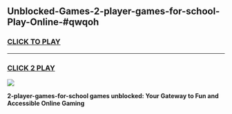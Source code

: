 
## Unblocked-Games-2-player-games-for-school-Play-Online-#qwqoh
<h3>
<a href="https://premium.freeplayer.one?title=2-player-games-for-school&ref=27F">CLICK TO PLAY</a></h3>
<hr>

<h3>
<a href="https://premium.freeplayer.one?title=2-player-games-for-school&ref=27F">CLICK 2 PLAY</a>
  
</h3>

<a href="https://premium.freeplayer.one?title=2-player-games-for-school&ref=27F"><img src="https://clearcache.store/games.png"></a>


**2-player-games-for-school games unblocked: Your Gateway to Fun and Accessible Online Gaming**

